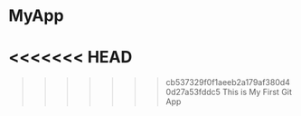 # MyApp
<<<<<<< HEAD
=======

>>>>>>> cb537329f0f1aeeb2a179af380d40d27a53fddc5
This is My First Git App
